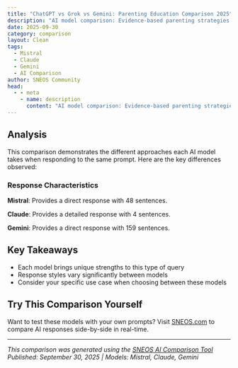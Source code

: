 ```yaml
---
title: "ChatGPT vs Grok vs Gemini: Parenting Education Comparison 2025"
description: "AI model comparison: Evidence-based parenting strategies for raising successful children..."
date: 2025-09-30
category: comparison
layout: Clean
tags:
  - Mistral
  - Claude
  - Gemini
  - AI Comparison
author: SNEOS Community
head:
  - - meta
    - name: description
      content: "AI model comparison: Evidence-based parenting strategies for raising successful children..."
---
```


<ChatComparison
  title="ChatGPT vs Grok vs Gemini: Parenting Education Comparison 2025"
  prompt="Evidence-based parenting strategies for raising successful children"
  :responses='{
    "Mistral": "Evidence-based parenting strategies can significantly contribute to raising successful children. Here are some key strategies supported by research:\n\n1. **Positive Reinforcement**:\n   - **Praise and Encouragement**: Use specific, genuine praise to reinforce positive behaviors. Encourage effort and progress, not just achievement.\n   - **Rewards**: Use rewards judiciously to motivate desired behaviors, but ensure they are not the sole motivator.\n\n2. **Consistent Rules and Consequences**:\n   - **Clear Expectations**: Set clear, age-appropriate rules and expectations.\n   - **Consistent Consequences**: Apply consistent and fair consequences for misbehavior.\n\n3. **Effective Communication**:\n   - **Active Listening**: Show genuine interest in your child\u0027s thoughts and feelings.\n   - **Open Dialogue**: Encourage open and honest communication.\n\n4. **Emotional Support**:\n   - **Empathy**: Show empathy and understanding towards your child\u0027s emotions.\n   - **Emotional Coaching**: Help your child identify and manage their emotions effectively.\n\n5. **Modeling Positive Behaviors**:\n   - **Role Modeling**: Demonstrate the behaviors you want your child to adopt, such as respect, kindness, and resilience.\n   - **Healthy Lifestyle**: Model healthy habits like regular exercise, balanced diet, and good sleep hygiene.\n\n6. **Encouraging Independence**:\n   - **Responsibility**: Assign age-appropriate chores and responsibilities to foster independence.\n   - **Decision-Making**: Allow your child to make decisions and learn from the outcomes.\n\n7. **Academic Support**:\n   - **Homework Help**: Provide a supportive environment for homework and learning.\n   - **Reading**: Encourage reading and other educational activities.\n\n8. **Social Skills Development**:\n   - **Peer Interactions**: Encourage positive interactions with peers.\n   - **Conflict Resolution**: Teach conflict resolution skills and empathy.\n\n9. **Setting Boundaries**:\n   - **Screen Time**: Limit screen time and encourage physical activity and social interactions.\n   - **Safety**: Ensure a safe and secure environment, both physically and emotionally.\n\n10. **Promoting Resilience**:\n    - **Challenges**: Allow your child to face and overcome challenges to build resilience.\n    - **Support**: Provide support and encouragement during difficult times.\n\n11. **Healthy Relationships**:\n    - **Family Bonding**: Foster strong family bonds through shared activities and quality time.\n    - **Community Involvement**: Encourage involvement in community activities and volunteer work.\n\n12. **Mindfulness and Stress Management**:\n    - **Mindfulness Practices**: Teach mindfulness techniques to help manage stress and emotions.\n    - **Relaxation Techniques**: Introduce relaxation techniques like deep breathing and meditation.\n\n13. **Goal Setting**:\n    - **Short-Term Goals**: Help your child set and achieve short-term goals.\n    - **Long-Term Goals**: Encourage thinking about and planning for long-term goals.\n\n14. **Cultural and Ethical Values**:\n    - **Values Education**: Teach cultural and ethical values that align with your family\u0027s beliefs.\n    - **Moral Development**: Encourage moral reasoning and ethical decision-making.\n\n15. **Healthy Lifestyle**:\n    - **Nutrition**: Ensure a balanced diet and healthy eating habits.\n    - **Physical Activity**: Encourage regular physical activity and sports participation.\n\nImplementing these strategies can help create a supportive and nurturing environment that fosters the development of successful, well-rounded children.",
    "Claude": "# Evidence-Based Parenting Strategies for Raising Successful Children\n\n## Core Parenting Approaches\n\n### **Authoritative Parenting**\n- **What it is**: High warmth combined with clear, consistent boundaries\n- **Research shows**: Children of authoritative parents tend to have better academic performance, emotional regulation, and social skills\n- **In practice**: Set clear expectations while remaining responsive and supportive\n\n### **Growth Mindset Development**\n- **Praise effort over ability**: \u0022You worked really hard on that\u0022 vs. \u0022You\u0027re so smart\u0022\n- **Normalize struggle**: Frame challenges as learning opportunities\n- **Model learning**: Show children how you handle mistakes and setbacks\n\n## Essential Skills to Develop\n\n### **Executive Function Skills**\n- **Working memory**: Practice following multi-step instructions\n- **Cognitive flexibility**: Encourage trying different approaches to problems\n- **Inhibitory control**: Use games that require stopping/waiting\n\n### **Emotional Intelligence**\n- **Emotion labeling**: Help children identify and name feelings\n- **Empathy building**: Discuss others\u0027 perspectives regularly\n- **Self-regulation**: Teach coping strategies like deep breathing\n\n### **Social Skills**\n- **Active listening**: Model and practice giving full attention\n- **Conflict resolution**: Guide children through problem-solving steps\n- **Cooperation**: Emphasize teamwork over competition\n\n## Daily Practices\n\n### **Reading and Language**\n- **Read together daily**: Even with older children who can read independently\n- **Rich conversations**: Ask open-ended questions about their day and interests\n- **Limit screen time**: Follow age-appropriate guidelines from pediatric associations\n\n### **Structured Routines**\n- **Consistent sleep schedule**: Adequate sleep is crucial for cognitive development\n- **Family meals**: Associated with better academic and emotional outcomes\n- **Homework/study time**: Create designated, distraction-free spaces\n\n### **Responsibility and Independence**\n- **Age-appropriate chores**: Build competence and contribution to family\n- **Decision-making opportunities**: Start small and increase with maturity\n- **Natural consequences**: Allow children to learn from safe failures\n\n## Building Resilience\n\n### **Supportive Relationships**\n- **Quality time**: Regular one-on-one attention with each child\n- **Unconditional love**: Separate child\u0027s worth from their performance\n- **Extended support network**: Encourage relationships with other caring adults\n\n### **Stress Management**\n- **Teach coping skills**: Deep breathing, mindfulness, physical activity\n- **Model healthy stress responses**: Show how you handle pressure\n- **Create calm environments**: Reduce unnecessary chaos and overscheduling\n\n## Academic Success Factors\n\n### **Learning Environment**\n- **Curiosity over grades**: Focus on the joy of learning\n- **Educational resources**: Books, educational games, museum visits\n- **School involvement**: Stay engaged with teachers and school activities\n\n### **Goal Setting**\n- **SMART goals**: Specific, measurable, achievable, relevant, time-bound\n- **Break down big goals**: Teach planning and step-by-step thinking\n- **Celebrate progress**: Acknowledge improvement, not just end results\n\n## What to Avoid\n\n### **Harmful Patterns**\n- **Overprotecting**: Don\u0027t shield from all disappointment or struggle\n- **Overpraising**: Empty praise can undermine intrinsic motivation\n- **Overscheduling**: Children need downtime and free play\n- **Comparison**: Avoid comparing children to siblings or peers\n\n## Long-term Success Indicators\n\nResearch suggests successful adults often had childhoods that emphasized:\n- **Character development**: Integrity, kindness, perseverance\n- **Critical thinking**: Questioning, analyzing, problem-solving\n- **Adaptability**: Comfort with change and uncertainty\n- **Purpose**: Understanding how their actions affect others\n\n## Key Takeaway\n\nThe most successful children tend to come from homes that balance high expectations with high support, emphasize effort and growth over innate ability, and prioritize emotional well-being alongside academic achievement. Success is defined not just by external achievements, but by developing into capable, caring, and resilient individuals.\n\nRemember that parenting is a long-term investment, and small, consistent actions often matter more than dramatic gestures.",
    "Gemini": "Okay, let\u0027s dive into evidence-based parenting strategies that research suggests contribute to raising successful children. It\u0027s important to remember that \u0022success\u0022 is subjective and can mean different things to different people. I\u0027ll focus on strategies that promote well-being, resilience, competence, and the ability to thrive in various aspects of life.\n\n**I.  The Foundation: Warmth, Responsiveness, and Authoritative Parenting**\n\n*   **Warmth and Responsiveness:**\n    *   **What it is:**  Showing affection, love, and acceptance. Being emotionally available and tuned in to your child\u0027s needs and feelings.  Responding promptly and sensitively to their cues (e.g., cries, requests for attention, expressions of emotion).\n    *   **Why it matters:**  Creates a secure attachment. Securely attached children feel safe and loved, which fosters emotional regulation, self-confidence, and social competence.  It also builds trust and open communication.\n    *   **How to do it:**  \n        *   Physical affection (hugs, kisses, cuddles).\n        *   Verbal affirmations (\u0022I love you,\u0022 \u0022I\u0027m proud of you\u0022).\n        *   Active listening:  Pay attention to what your child is saying, both verbally and nonverbally.  Reflect back their feelings (\u0022It sounds like you\u0027re really frustrated\u0022).\n        *   Spending quality time together, doing things they enjoy.\n        *   Being present and engaged when interacting with them.\n\n*   **Authoritative Parenting (Not Authoritarian):**\n    *   **What it is:** A parenting style characterized by high warmth/responsiveness and high expectations/structure.  It involves setting clear rules and boundaries, explaining the reasoning behind them, and being flexible and understanding.  It emphasizes collaboration and problem-solving.\n    *   **Why it matters:**  Associated with the best outcomes for children. It promotes self-esteem, independence, academic achievement, social skills, and emotional well-being.  It helps children develop a sense of responsibility and self-control.\n    *   **How to do it:**\n        *   Set clear, age-appropriate rules and expectations.\n        *   Explain the reasons behind the rules (e.g., \u0022We wear seatbelts to stay safe in the car\u0022).\n        *   Involve children in age-appropriate decision-making.\n        *   Be consistent with discipline, but also flexible when appropriate.\n        *   Use positive discipline techniques (see below).\n        *   Encourage independence and autonomy.\n        *   Provide opportunities for children to make choices and learn from their mistakes.\n\n**II.  Nurturing Key Skills and Traits**\n\n*   **Promoting Emotional Intelligence:**\n    *   **What it is:**  The ability to understand, manage, and express emotions effectively.  It includes self-awareness, self-regulation, empathy, and social skills.\n    *   **Why it matters:**  Crucial for building strong relationships, navigating challenges, and achieving success in all areas of life.  Helps children cope with stress and adversity.\n    *   **How to do it:**\n        *   **Label emotions:**  Help your child identify and name their feelings (\u0022It looks like you\u0027re feeling angry\u0022).\n        *   **Validate emotions:**  Acknowledge and accept your child\u0027s feelings, even if you don\u0027t agree with their behavior (\u0022It\u0027s okay to feel sad when you lose a game\u0022).\n        *   **Teach coping strategies:**  Help your child develop healthy ways to manage their emotions (e.g., deep breathing, talking to a trusted adult, taking a break).\n        *   **Model healthy emotional expression:**  Show your child how to express your own emotions in a constructive way.\n        *   **Use emotional moments as teachable moments:**  Help your child learn from their emotional experiences.\n\n*   **Fostering Resilience:**\n    *   **What it is:** The ability to bounce back from adversity and cope with stress.\n    *   **Why it matters:**  Life is full of challenges. Resilience helps children overcome obstacles, learn from their mistakes, and grow stronger.\n    *   **How to do it:**\n        *   **Build a strong support system:**  Help your child develop strong relationships with family, friends, and other supportive adults.\n        *   **Encourage problem-solving skills:**  Help your child learn how to identify problems, brainstorm solutions, and take action.\n        *   **Promote a growth mindset:**  Teach your child that intelligence and abilities can be developed through effort and learning.  Encourage them to embrace challenges and see mistakes as opportunities for growth.\n        *   **Teach coping skills:**  Help your child develop healthy ways to manage stress (e.g., exercise, mindfulness, spending time in nature).\n        *   **Encourage self-compassion:**  Teach your child to be kind and understanding to themselves, especially when they are struggling.\n\n*   **Developing Executive Function Skills:**\n    *   **What it is:**  A set of cognitive skills that help us plan, organize, and regulate our behavior.  Includes working memory, inhibitory control, and cognitive flexibility.\n    *   **Why it matters:**  Essential for academic success, career success, and overall life success.  Helps children focus, manage their time, and control their impulses.\n    *   **How to do it:**\n        *   **Provide opportunities for practice:**  Give your child age-appropriate tasks that require them to use their executive function skills (e.g., following instructions, organizing their belongings, planning a project).\n        *   **Break down tasks into smaller steps:**  Help your child break down large tasks into smaller, more manageable steps.\n        *   **Use visual aids:**  Use visual aids, such as checklists and calendars, to help your child stay organized.\n        *   **Model good executive function skills:**  Show your child how you use executive function skills in your own life.\n        *   **Play games that promote executive function skills:**  Games like Simon Says, memory matching, and puzzles can help develop these skills.\n\n*   **Cultivating a Growth Mindset (Carol Dweck\u0027s Research):**\n    *   **What it is:**  The belief that intelligence and abilities are not fixed but can be developed through effort, learning, and perseverance.\n    *   **Why it matters:**  Motivates children to embrace challenges, persist through setbacks, and learn from their mistakes.  Leads to greater academic achievement, resilience, and a love of learning.\n    *   **How to do it:**\n        *   **Praise effort, not just achievement:**  Focus on the process, not just the outcome.  Praise your child for their hard work, perseverance, and strategies.  For example, \u0022I\u0027m so impressed with how much effort you put into this project\u0022 instead of \u0022You\u0027re so smart.\u0022\n        *   **Encourage challenges:**  Help your child see challenges as opportunities for growth.\n        *   **Reframe mistakes:**  Help your child see mistakes as learning opportunities.  Ask them what they learned from the experience and how they can improve next time.\n        *   **Use \u0022yet\u0022:**  Add the word \u0022yet\u0022 to the end of statements like \u0022I can\u0027t do this.\u0022  This helps your child see that their abilities are not fixed and that they can improve with effort.  For example, \u0022I can\u0027t do this... yet.\u0022\n        *   **Share stories of growth:**  Share stories of people who have overcome challenges and achieved success through hard work and perseverance.\n\n**III.  Discipline and Guidance**\n\n*   **Positive Discipline:**\n    *   **What it is:**  A non-punitive approach to discipline that focuses on teaching children self-control, problem-solving skills, and respect for others.  It emphasizes warmth, understanding, and clear communication.\n    *   **Why it matters:**  Promotes positive behavior, builds strong relationships, and teaches children valuable life skills.  Avoids the negative side effects of punishment, such as fear, resentment, and aggression.\n    *   **How to do it:**\n        *   **Set clear expectations and rules.**\n        *   **Use logical consequences:**  Consequences that are related to the misbehavior and teach a lesson (e.g., if a child spills juice, they help clean it up).\n        *   **Focus on solutions:**  Help your child find solutions to problems rather than just focusing on the misbehavior.\n        *   **Use time-outs:**  A brief period of separation from the situation to allow the child to calm down and reflect on their behavior.\n        *   **Ignore minor misbehavior:**  Sometimes, the best response is to ignore minor misbehavior that is attention-seeking.\n        *   **Reinforce positive behavior:**  Praise and reward positive behavior to encourage it.\n\n*   **Consistency:**\n    *   **Why it matters:** Predictability helps children feel secure and understand expectations.  Inconsistent discipline can be confusing and undermine your authority.\n    *   **How to do it:** Discuss rules and consequences with your partner (if applicable) and agree on a consistent approach.  Make sure everyone involved in the child\u0027s care (grandparents, caregivers) is on the same page.\n\n**IV.  Creating a Supportive Environment**\n\n*   **A Home Environment That Fosters Learning:**\n    *   **What it is:**  A home environment that is stimulating, intellectually enriching, and encourages a love of learning.\n    *   **Why it matters:**  Helps children develop their cognitive abilities, curiosity, and a lifelong love of learning.\n    *   **How to do it:**\n        *   **Read aloud to your child regularly.**\n        *   **Provide access to books, puzzles, and other educational materials.**\n        *   **Encourage curiosity and exploration.**\n        *   **Limit screen time.**\n        *   **Engage in conversations about interesting topics.**\n        *   **Visit museums, libraries, and other educational places.**\n\n*   **Encouraging Healthy Habits:**\n    *   **What it is:** Promoting healthy eating, regular exercise, and sufficient sleep.\n    *   **Why it matters:**  Essential for physical and mental health, which are foundational for success in all areas of life.\n    *   **How to do it:**\n        *   **Model healthy habits yourself.**\n        *   **Provide healthy meals and snacks.**\n        *   **Encourage regular physical activity.**\n        *   **Establish a consistent bedtime routine.**\n        *   **Limit screen time before bed.**\n\n*   **Prioritizing Family Time:**\n    *   **What it is:**  Spending quality time together as a family, doing activities that everyone enjoys.\n    *   **Why it matters:**  Strengthens family bonds, creates positive memories, and provides opportunities for communication and connection.\n    *   **How to do it:**\n        *   **Schedule regular family meals.**\n        *   **Plan family outings and activities.**\n        *   **Have family game nights.**\n        *   **Create family traditions.**\n        *   **Simply spend time talking and listening to each other.**\n\n**V.  Addressing Specific Challenges**\n\n*   **Dealing with Technology:**\n    *   **What it is:**  Managing screen time, promoting responsible online behavior, and protecting children from online risks.\n    *   **Why it matters:**  Technology can be a powerful tool, but it can also be addictive and harmful.  It\u0027s important to set boundaries and teach children how to use technology safely and responsibly.\n    *   **How to do it:**\n        *   **Set clear limits on screen time.**\n        *   **Monitor your child\u0027s online activity.**\n        *   **Talk to your child about online safety.**\n        *   **Teach your child about cyberbullying.**\n        *   **Encourage offline activities.**\n\n*   **Addressing Mental Health Concerns:**\n    *   **What it is:**  Recognizing and addressing signs of mental health problems, such as anxiety, depression, or ADHD.\n    *   **Why it matters:**  Mental health is essential for overall well-being and success.  Early intervention can make a significant difference.\n    *   **How to do it:**\n        *   **Be aware of the signs and symptoms of mental health problems.**\n        *   **Talk to your child about their feelings.**\n        *   **Seek professional help if you are concerned.**\n        *   **Create a supportive and understanding environment.**\n\n**Important Considerations:**\n\n*   **Cultural Context:**  Parenting strategies should be adapted to fit the cultural context and values of your family and community.\n*   **Individual Differences:**  Every child is unique.  What works for one child may not work for another.  Pay attention to your child\u0027s individual needs and temperaments.\n*   **Self-Care:**  Parenting is a demanding job.  Take care of yourself so you can be the best parent you can be.  Get enough sleep, eat healthy, exercise, and find time for relaxation and hobbies.\n*   **Seek Support:**  Don\u0027t be afraid to ask for help from family, friends, or professionals.  Parenting is not meant to be done alone.\n*   **No Perfect Parent:** Strive for \u0022good enough\u0022 parenting, not perfection. Everyone makes mistakes. Learn from them and move on.\n\n**Key Takeaways:**\n\n*   **Love, warmth, and responsiveness are fundamental.**\n*   **Authoritative parenting strikes a balance between expectations and support.**\n*   **Focus on developing emotional intelligence, resilience, and executive function skills.**\n*   **Use positive discipline techniques and be consistent.**\n*   **Create a supportive environment that fosters learning and healthy habits.**\n*   **Address specific challenges with awareness and appropriate interventions.**\n\nBy implementing these evidence-based strategies, you can create a nurturing environment that helps your children thrive and achieve their full potential. Good luck!\n"
  }'
  published-date="13:23"
/>

## Analysis

This comparison demonstrates the different approaches each AI model takes when responding to the same prompt. Here are the key differences observed:

### Response Characteristics

**Mistral**: Provides a direct response with 48 sentences. 

**Claude**: Provides a detailed response with 4 sentences. 

**Gemini**: Provides a direct response with 159 sentences. 

## Key Takeaways

- Each model brings unique strengths to this type of query
- Response styles vary significantly between models
- Consider your specific use case when choosing between these models

## Try This Comparison Yourself

Want to test these models with your own prompts? Visit [SNEOS.com](https://sneos.com) to compare AI responses side-by-side in real-time.

---

*This comparison was generated using the [SNEOS AI Comparison Tool](https://sneos.com)*
*Published: September 30, 2025 | Models: Mistral, Claude, Gemini*
